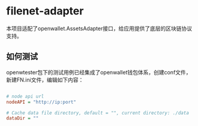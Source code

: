 # filenet-adapter

本项目适配了openwallet.AssetsAdapter接口，给应用提供了底层的区块链协议支持。

## 如何测试

openwtester包下的测试用例已经集成了openwallet钱包体系，创建conf文件，新建FN.ini文件，编辑如下内容：

```ini

# node api url
nodeAPI = "http://ip:port"

# Cache data file directory, default = "", current directory: ./data
dataDir = ""
```
